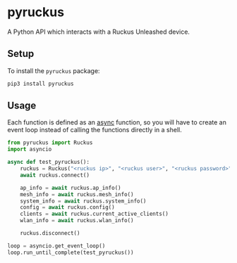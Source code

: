 # pyruckus

A Python API which interacts with a Ruckus Unleashed device.

## Setup

To install the `pyruckus` package:

```sh
pip3 install pyruckus
```

## Usage

Each function is defined as an [async](https://docs.python.org/3/library/asyncio.html) function, so you will have to create an event loop instead of calling the functions directly in a shell.

```python
from pyruckus import Ruckus
import asyncio

async def test_pyruckus():
    ruckus = Ruckus("<ruckus ip>", "<ruckus user>", "<ruckus password>")
    await ruckus.connect()

    ap_info = await ruckus.ap_info()
    mesh_info = await ruckus.mesh_info()
    system_info = await ruckus.system_info()
    config = await ruckus.config()
    clients = await ruckus.current_active_clients()
    wlan_info = await ruckus.wlan_info()

    ruckus.disconnect()

loop = asyncio.get_event_loop()
loop.run_until_complete(test_pyruckus())
```


